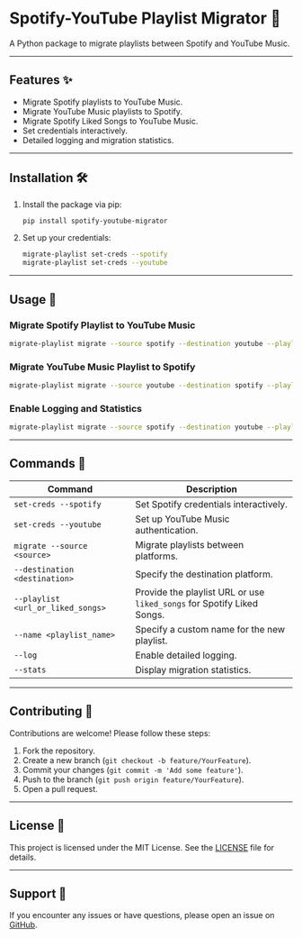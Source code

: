 # Spotify-YouTube Playlist Migrator 🎵

A Python package to migrate playlists between Spotify and YouTube Music.

---

## Features ✨
- Migrate Spotify playlists to YouTube Music.
- Migrate YouTube Music playlists to Spotify.
- Migrate Spotify Liked Songs to YouTube Music.
- Set credentials interactively.
- Detailed logging and migration statistics.

---

## Installation 🛠️

1. Install the package via pip:
   ```bash
   pip install spotify-youtube-migrator
   ```

2. Set up your credentials:
   ```bash
   migrate-playlist set-creds --spotify
   migrate-playlist set-creds --youtube
   ```

---

## Usage 🚀

### Migrate Spotify Playlist to YouTube Music
```bash
migrate-playlist migrate --source spotify --destination youtube --playlist <playlist_url_or_liked_songs> --name "My Playlist"
```

### Migrate YouTube Music Playlist to Spotify
```bash
migrate-playlist migrate --source youtube --destination spotify --playlist <playlist_url> --name "My Playlist"
```

### Enable Logging and Statistics
```bash
migrate-playlist migrate --source spotify --destination youtube --playlist liked_songs --log --stats
```

---

## Commands 📜

| Command                          | Description                                                                 |
|----------------------------------|-----------------------------------------------------------------------------|
| `set-creds --spotify`            | Set Spotify credentials interactively.                                      |
| `set-creds --youtube`            | Set up YouTube Music authentication.                                        |
| `migrate --source <source>`      | Migrate playlists between platforms.                                        |
| `--destination <destination>`    | Specify the destination platform.                                           |
| `--playlist <url_or_liked_songs>`| Provide the playlist URL or use `liked_songs` for Spotify Liked Songs.      |
| `--name <playlist_name>`         | Specify a custom name for the new playlist.                                 |
| `--log`                          | Enable detailed logging.                                                    |
| `--stats`                        | Display migration statistics.                                               |

---

## Contributing 🤝

Contributions are welcome! Please follow these steps:
1. Fork the repository.
2. Create a new branch (`git checkout -b feature/YourFeature`).
3. Commit your changes (`git commit -m 'Add some feature'`).
4. Push to the branch (`git push origin feature/YourFeature`).
5. Open a pull request.

---

## License 📄

This project is licensed under the MIT License. See the [LICENSE](LICENSE) file for details.

---

## Support 💬

If you encounter any issues or have questions, please open an issue on [GitHub](https://github.com/manojk0303/spotify-youtube-migrator/issues).